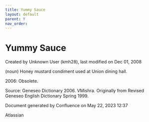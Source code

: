 ```yaml
---
title: Yummy Sauce
layout: default
parent: Y
nav_order:
---
```


# Yummy Sauce

Created by  Unknown User (kmh28), last modified on Dec 01, 2008

(noun) Honey mustard condiment used at Union dining hall.

2006: Obsolete.

Source: Geneseo Dictionary 2006. VMishra. Originally from Revised Geneseo English Dictionary Spring 1999. 

Document generated by Confluence on May 22, 2023 12:37

Atlassian
